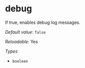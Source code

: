 # debug

If true, enables debug log messages.

*Default value*: `false`

*Reloadable*: Yes

*Types*

- `boolean`


